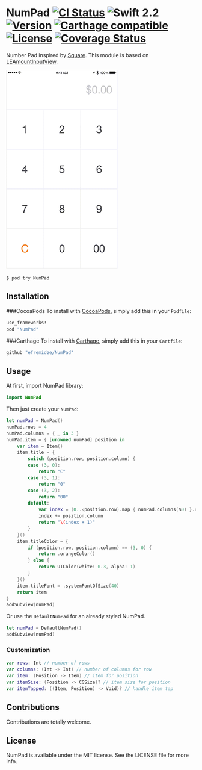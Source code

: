 # NumPad [![CI Status](http://img.shields.io/travis/efremidze/NumPad.svg?style=flat)](https://travis-ci.org/efremidze/NumPad) ![Swift 2.2](https://img.shields.io/badge/Swift-2.2-orange.svg) [![Version](https://img.shields.io/cocoapods/v/NumPad.svg?style=flat)](http://cocoapods.org/pods/NumPad) [![Carthage compatible](https://img.shields.io/badge/Carthage-compatible-4BC51D.svg?style=flat)](https://github.com/Carthage/Carthage) [![License](https://img.shields.io/cocoapods/l/NumPad.svg?style=flat)](http://cocoapods.org/pods/NumPad) [![Coverage Status](https://coveralls.io/repos/github/efremidze/NumPad/badge.svg?branch=master)](https://coveralls.io/github/efremidze/NumPad?branch=master)

Number Pad inspired by [Square](https://square.com). This module is based on [LEAmountInputView](https://github.com/efremidze/LEAmountInputView).

![Demo](demo.gif)

```
$ pod try NumPad
```

## Installation
###CocoaPods
To install with [CocoaPods](http://cocoapods.org/), simply add this in your `Podfile`:
```ruby
use_frameworks!
pod "NumPad"
```

###Carthage
To install with [Carthage](https://github.com/Carthage/Carthage), simply add this in your `Cartfile`:
```ruby
github "efremidze/NumPad"
```

## Usage

At first, import NumPad library:

```swift
import NumPad
```

Then just create your `NumPad`:

```swift
let numPad = NumPad()
numPad.rows = 4
numPad.columns = { _ in 3 }
numPad.item = { [unowned numPad] position in
    var item = Item()
    item.title = {
        switch (position.row, position.column) {
        case (3, 0):
            return "C"
        case (3, 1):
            return "0"
        case (3, 2):
            return "00"
        default:
            var index = (0..<position.row).map { numPad.columns($0) }.reduce(0, combine: +)
            index += position.column
            return "\(index + 1)"
        }
    }()
    item.titleColor = {
        if (position.row, position.column) == (3, 0) {
            return .orangeColor()
        } else {
            return UIColor(white: 0.3, alpha: 1)
        }
    }()
    item.titleFont = .systemFontOfSize(40)
    return item
}
addSubview(numPad)
```

Or use the `DefaultNumPad` for an already styled NumPad.

```swift
let numPad = DefaultNumPad()
addSubview(numPad)
```

### Customization
```swift
var rows: Int // number of rows
var columns: (Int -> Int) // number of columns for row
var item: (Position -> Item) // item for position
var itemSize: (Position -> CGSize)? // item size for position
var itemTapped: ((Item, Position) -> Void)? // handle item tap
```

## Contributions

Contributions are totally welcome.

## License

NumPad is available under the MIT license. See the LICENSE file for more info.
